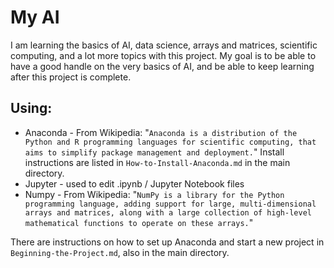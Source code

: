 # My AI
I am learning the basics of AI, data science, arrays and matrices, scientific computing, and a lot more topics with this project. My goal is to be able to have a good handle on the very basics of AI, and be able to keep learning after this project is complete.

## Using:
- Anaconda - From Wikipedia: "`Anaconda is a distribution of the Python and R programming languages for scientific computing, that aims to simplify package management and deployment.`" Install instructions are listed in `How-to-Install-Anaconda.md` in the main directory.
- Jupyter - used to edit .ipynb / Jupyter Notebook files
- Numpy - From Wikipedia: "`NumPy is a library for the Python programming language, adding support for large, multi-dimensional arrays and matrices, along with a large collection of high-level mathematical functions to operate on these arrays.`"

There are instructions on how to set up Anaconda and start a new project in `Beginning-the-Project.md`, also in the main directory.
